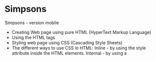 # Simpsons
Simpsons - version mobile 

- Creating Web page using pure HTML (HyperText Markup Language)
- Using the HTML tags
- Styling web page using CSS (Cascading Style Sheets)
- The different ways to use CSS in HTML:
Inline - by using the style attribute inside the HTML elements.
Internal - by using a <style> element in the <head> section.
External - by using a <link> element to link to an external CSS file.
- Using CSS Flexbox layout model
- Using the reference websites like (w3schools, etc) 
- Create the responsive website using media queries 
